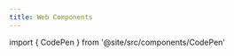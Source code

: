 ```yaml
---
title: Web Components
---
```


import { CodePen } from '@site/src/components/CodePen'

<CodePen penId="XJJQJGW" title="Web Components" tab="html" />
